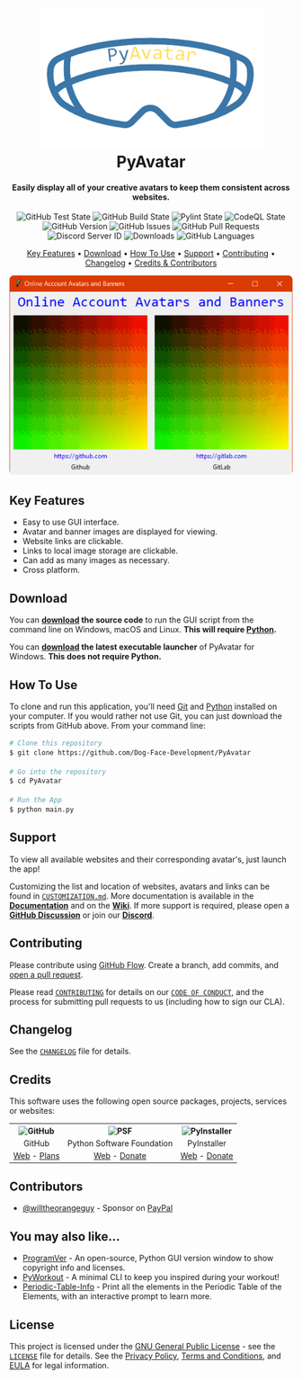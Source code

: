 <!-- Logo -->
<h1 align="center">
  <img src="https://github.com/Dog-Face-Development/PyAvatar/blob/main/docs/images/logo.png" height="250px" width="400px" alt="PyAvatar">
  <br>
  PyAvatar
  <br>
</h1>

<!-- Copy -->
<h4 align="center">Easily display all of your creative avatars to keep them consistent across websites.</h4>

<!-- Badges -->
<div align="center">
  <!-- Stability -->
  <img alt="GitHub Test State" src="https://github.com/Dog-Face-Development/PyAvatar/actions/workflows/test.yml/badge.svg">
  <!-- Stability -->
  <img alt="GitHub Build State" src="https://github.com/Dog-Face-Development/PyAvatar/actions/workflows/build.yml/badge.svg">
  <!-- Stability -->
  <img alt="Pylint State" src="https://github.com/Dog-Face-Development/PyAvatar/actions/workflows/pylint.yml/badge.svg">
  <!-- CodeQL -->
  <img alt="CodeQL State" src="https://github.com/Dog-Face-Development/PyAvatar/actions/workflows/codeql-analysis.yml/badge.svg">
  <!-- Version -->
  <img alt="GitHub Version" src="https://img.shields.io/github/v/release/Dog-Face-Development/PyAvatar?include_prereleases">
  <!-- Issues -->
  <img alt="GitHub Issues" src="https://img.shields.io/github/issues/Dog-Face-Development/PyAvatar">
  <!-- Pull Requests -->
  <img alt="GitHub Pull Requests" src="https://img.shields.io/github/issues-pr/Dog-Face-Development/PyAvatar">
  <!-- Discord -->
  <img alt="Discord Server ID" src="https://img.shields.io/discord/950236097143779328">
  <!-- Downloads -->
  <img alt="Downloads" src="https://img.shields.io/github/downloads/Dog-Face-Development/PyAvatar/total">
  <!-- Language Count -->
  <img alt="GitHub Languages" src="https://img.shields.io/github/languages/count/Dog-Face-Development/PyAvatar">
</div>

<!-- Navigation -->
<p align="center">
  <a href="#key-features">Key Features</a> •
  <a href="#download">Download</a> •
  <a href="#how-to-use">How To Use</a> •
  <a href="#support">Support</a> •
  <a href="#contributing">Contributing</a> •
  <a href="#changelog">Changelog</a> •
  <a href="#credits">Credits & Contributors</a>
</p>

<!-- Screenshot(s) -->
<div align="center">
  <img src="https://github.com/Dog-Face-Development/PyAvatar/blob/main/docs/images/main.png">
</div>

## Key Features

* Easy to use GUI interface.
* Avatar and banner images are displayed for viewing.
* Website links are clickable.
* Links to local image storage are clickable.
* Can add as many images as necessary.
* Cross platform.

## Download

You can **[download](https://github.com/Dog-Face-Development/PyAvatar/releases/latest) the source code** to run the GUI script from the command line on Windows, macOS and Linux. **This will require [Python](https://www.python.org/downloads/).**

You can **[download](https://github.com/Dog-Face-Development/PyAvatar/releases/latest) the latest executable launcher** of PyAvatar for Windows. **This does not require Python.**

## How To Use

To clone and run this application, you'll need [Git](https://git-scm.com/downloads) and [Python](https://www.python.org/downloads/) installed on your computer. If you would rather not use Git, you can just download the scripts from GitHub above. From your command line:

```bash
# Clone this repository
$ git clone https://github.com/Dog-Face-Development/PyAvatar

# Go into the repository
$ cd PyAvatar

# Run the App
$ python main.py
```

## Support

To view all available websites and their corresponding avatar's, just launch the app!

Customizing the list and location of websites, avatars and links can be found in [`CUSTOMIZATION.md`](https://github.com/Dog-Face-Development/PyAvatar/tree/main/docs). More documentation is available in the **[Documentation](https://github.com/Dog-Face-Development/PyAvatar/tree/main/docs)** and on the **[Wiki](https://github.com/Dog-Face-Development/PyAvatar/wiki)**. If more support is required, please open a **[GitHub Discussion](https://github.com/Dog-Face-Development/PyAvatar/discussions/new)** or join our **[Discord](https://discord.gg/Cjwt8DRfr3)**.

## Contributing

Please contribute using [GitHub Flow](https://guides.github.com/introduction/flow). Create a branch, add commits, and [open a pull request](https://github.com/Dog-Face-Development/PyAvatar/compare).

Please read [`CONTRIBUTING`](CONTRIBUTING.md) for details on our [`CODE OF CONDUCT`](CODE_OF_CONDUCT.md), and the process for submitting pull requests to us (including how to sign our CLA).

## Changelog

See the [`CHANGELOG`](CHANGELOG.md) file for details.

## Credits

This software uses the following open source packages, projects, services or websites:

<!-- Credits Table -->
<table>
  <tr>
    <th align="center"><img src="https://applets.imgix.net/https%3A%2F%2Fassets.ifttt.com%2Fimages%2Fchannels%2F2107379463%2Ficons%2Fmonochrome_large.png?w=240&h=240&s=8a19bbc158996d098e2fb18310ba7f33" width="150" height="150" alt="GitHub"/></th>
    <th align="center"><img src="https://upload.wikimedia.org/wikipedia/commons/thumb/c/c3/Python-logo-notext.svg/182px-Python-logo-notext.svg.png" width="150" height="150" alt="PSF"/></th>
    <th align="center"><img src="https://pyinstaller.readthedocs.io/en/v4.2/_static/pyinstaller-draft1a.ico" width="150" height="150" alt="PyInstaller"/></th>
  </tr>
  <tr>
    <td align="center">GitHub</td>
    <td align="center">Python Software Foundation</td>
    <td align="center">PyInstaller</td>
  </tr>
  <tr>
    <td align="center"><a href="https://github.com/">Web</a> - <a href="https://github.com/pricing">Plans</a></td>
    <td align="center"><a href="https://www.python.org/">Web</a> - <a href="https://psfmember.org/civicrm/contribute/transact?reset=1&id=2">Donate</a></td>
    <td align="center"><a href="https://pyinstaller.readthedocs.io/en/stable/">Web</a> - <a href="https://www.pyinstaller.org/funding.html#funding-by-individuals">Donate</a></td>
  </tr>
</table>

## Contributors

* [@willtheorangeguy](https://github.com/willtheorangeguy) - Sponsor on [PayPal](https://paypal.me/wvdg44?country.x=CA&locale.x=en_US)

## You may also like...

* [ProgramVer](https://github.com/Dog-Face-Development/ProgramVer) - An open-source, Python GUI version window to show copyright info and licenses.
* [PyWorkout](https://github.com/Dog-Face-Development/PyWorkout) - A minimal CLI to keep you inspired during your workout!
* [Periodic-Table-Info](https://github.com/Dog-Face-Development/Periodic-Table-Info) - Print all the elements in the Periodic Table of the Elements, with an interactive prompt to learn more.

## License

This project is licensed under the [GNU General Public License](https://www.gnu.org/licenses/gpl-3.0.en.html) - see the [`LICENSE`](LICENSE.md) file for details. See the [Privacy Policy](https://github.com/Dog-Face-Development/PyAvatar/blob/master/docs/legal/PRIVACY.md), [Terms and Conditions](https://github.com/Dog-Face-Development/PyAvatar/blob/master/docs/legal/TERMS.md), and [EULA](https://github.com/Dog-Face-Development/PyAvatar/blob/master/docs/legal/EULA.md) for legal information.
